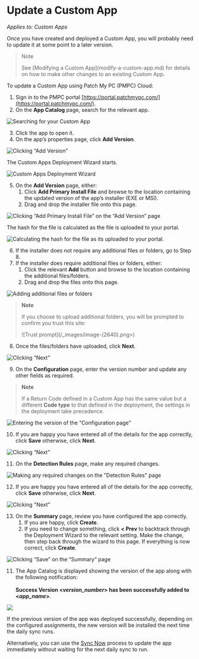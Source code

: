 # Update a Custom App

_Applies to: Custom Apps_

Once you have created and deployed a Custom App, you will probably need to update it at some point to a later version.

<blockquote class="wp-block-quote">
<p>Note</p>
<p>See [Modifying a Custom App](modify-a-custom-app.md) for details on how to make other changes to an existing Custom App.</p>
</blockquote>

To update a Custom App using Patch My PC (PMPC) Cloud:

1. Sign in to the PMPC portal [https://portal.patchmypc.com/](https://portal.patchmypc.com/).
2. On the <strong>App Catalog</strong> page, search for the relevant app.

![Searching for your Custom App](/_images/image-(472).png "Searching for your Custom App")

3. Click the app to open it.
4. On the app’s properties page, click <strong>Add Version</strong>.

![Clicking “Add Version”](/_images/image-(473).png "Clicking “Add Version”")

The Custom Apps Deployment Wizard starts.

![Custom Apps Deployment Wizard](/_images/image-(2636).png "Custom Apps Deployment Wizard")

5. On the <strong>Add Version</strong> page, either:
   1. Click <strong>Add Primary Install File</strong> and browse to the location containing the updated version of the app’s installer (EXE or MSI).
   2. Drag and drop the installer file onto this page.

![Clicking “Add Primary Install File” on the “Add Version” page](/_images/image-(2637).png "Clicking “Add Primary Install File” on the “Add Version” page")

The hash for the file is calculated as the file is uploaded to your portal.

![Calculating the hash for the file as its uploaded to your portal.](/_images/image-(2638).png "Calculating the hash for the file as its uploaded to your portal.")

6. If the installer does not require any additional files or folders, go to Step 8.
7. If the installer does require additional files or folders, either:
   1. Click the relevant <strong>Add</strong> button and browse to the location containing the additional files/folders.
   2. Drag and drop the files onto this page.

![Adding additional files or folders](/_images/image-(2639).png "Adding additional files or folders")

<blockquote class="wp-block-quote">
<p><strong>Note</strong></p>
<p>If you choose to upload additional folders, you will be prompted to confirm you trust this site:</p>
<p>![Trust prompt](/_images/image-(2640).png>)</p>
</blockquote>



8. Once the files/folders have uploaded, click <strong>Next</strong>.

![Clicking “Next”](/_images/image-(2641).png "Clicking “Next”")

9. On the <strong>Configuration</strong> page, enter the version number and update any other fields as required.

<blockquote class="wp-block-quote">
<p><strong>Note</strong></p>
<p>If a Return Code defined in a Custom App has the same value but a different <strong>Code type</strong> to that defined in the deployment, the settings in the deployment take precedence.</p>
</blockquote>

![Entering the version of the “Configuration page”](/_images/image-(2642).png "Entering the version of the “Configuration page”")

10. If you are happy you have entered all of the details for the app correctly, click <strong>Save</strong> otherwise, click <strong>Next</strong>.

![Clicking “Next”](/_images/image-(2643).png "Clicking “Next”")

11. On the <strong>Detection Rules</strong> page, make any required changes.

![Making any required changes on the &#x22;Detection Rules&#x22; page](/_images/image-(2644).png "Making any required changes on the &#x22;Detection Rules&#x22; page")

12. If you are happy you have entered all of the details for the app correctly, click <strong>Save</strong> otherwise, click <strong>Next</strong>.

![Clicking &#x22;Next&#x22;](/_images/image-(2645).png "Clicking &#x22;Next&#x22;")

13. On the <strong>Summary</strong> page, review you have configured the app correctly.
    1. If you are happy, click <strong>Create</strong>.
    2. If you need to change something, click <strong>< Prev</strong> to backtrack through the Deployment Wizard to the relevant setting. Make the change, then step back through the wizard to this page. If everything is now correct, click <strong>Create</strong>.

![Clicking “Save” on the “Summary” page](/_images/image-(2646).png "Clicking “Save” on the “Summary” page")

11. The App Catalog is displayed showing the version of the app along with the following notification:\
    \
    <strong>Success Version <</strong>_<strong>version\_number</strong>_<strong>> has been successfully added to <</strong>_<strong>app\_name</strong>_<strong>></strong>.

![](/_images/image-(483).png "")

If the previous version of the app was deployed successfully, depending on the configured assignments, the new version will be installed the next time the daily sync runs.

Alternatively, you can use the [Sync Now](../cloud-deployments/manage-updates-in-cloud/sync-now-cloud-feature.md) process to update the app immediately without waiting for the next daily sync to run.